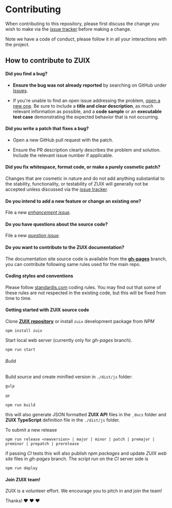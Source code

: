 # Contributing

When contributing to this repository, please first discuss the change you wish to make via the
[issue tracker](https://github.com/genielabs/zuix/issues) before making a change.

Note we have a code of conduct, please follow it in all your interactions with the project.

## How to contribute to ZUIX

#### **Did you find a bug?**

* **Ensure the bug was not already reported** by searching on GitHub under [Issues](https://github.com/genielabs/zuix/issues).

* If you're unable to find an open issue addressing the problem, [open a new one](https://github.com/genielabs/zuix/issues/new).
Be sure to include a **title and clear description**, as much relevant information as possible, and a **code sample**
or an **executable test case** demonstrating the expected behavior that is not occurring.

#### **Did you write a patch that fixes a bug?**

* Open a new GitHub pull request with the patch.

* Ensure the PR description clearly describes the problem and solution.
Include the relevant issue number if applicable.

#### **Did you fix whitespace, format code, or make a purely cosmetic patch?**

Changes that are cosmetic in nature and do not add anything substantial to the stability, functionality,
or testability of ZUIX will generally not be accepted unless discussed via the [issue tracker](https://github.com/genielabs/zuix/issues).

#### **Do you intend to add a new feature or change an existing one?**

File a new *[enhancement issue](https://github.com/genielabs/zuix/issues/new?labels=enhancement)*.

#### **Do you have questions about the source code?**

File a new *[question issue](https://github.com/genielabs/zuix/issues/new?labels=question)*.

#### **Do you want to contribute to the ZUIX documentation?**

The documentation site source code is available from the **[gh-pages](https://github.com/genielabs/zuix/tree/gh-pages)** branch, you can
contribute following same rules used for the main repo.

#### **Coding styles and conventions**

Please follow [standardjs.com](https://standardjs.com/rules.html) coding rules.
You may find out that some of these rules are not respected in the existing code,
but this will be fixed from time to time.

#### **Getting started with ZUIX source code**

Clone [**ZUIX repository**](https://github.com/genielabs/zuix) or install
`zuix` development package from *NPM*

    npm install zuix

Start local web server (currently only for *gh-pages* branch).

    npm run start

###### Build

Build source and create minified version in `./dist/js` folder:

    gulp

or

    npm run build

this will also generate JSON formatted **ZUIX API** files in the `_docs` folder
and **ZUIX TypeScript** definition file in the `./dist/js` folder.

To submit a new release

    npm run release <newversion> | major | minor | patch | premajor | preminor | prepatch | prerelease

if passing *CI* tests this will also publish *npm packages* and update *ZUIX web site*
files in *gh-pages* branch.
The script run on the *CI* server side is

    npm run deploy

#### Join ZUIX team!

ZUIX is a volunteer effort. We encourage you to pitch in and join the team!

Thanks! :heart: :heart: :heart:

